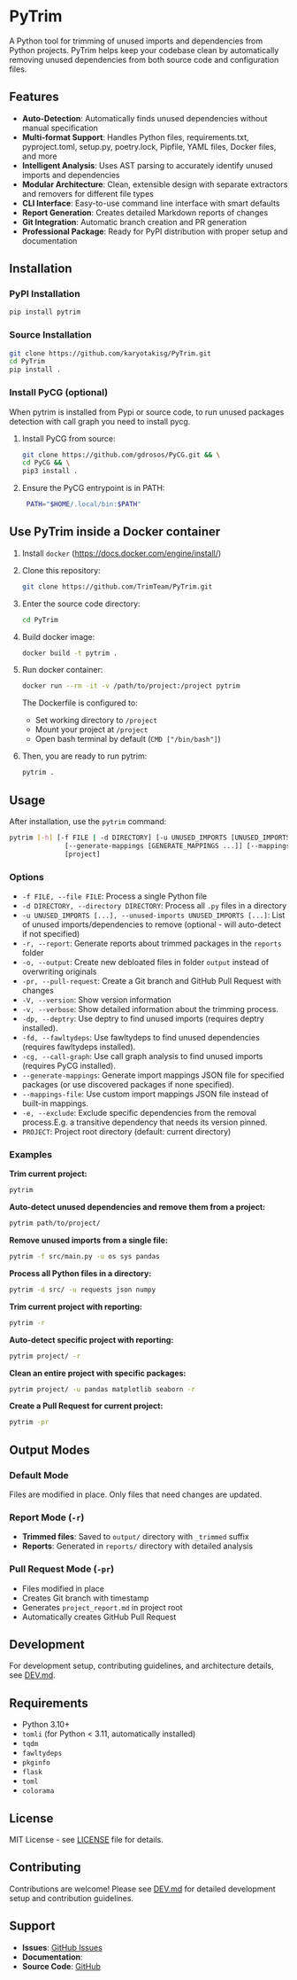 # PyTrim

A Python tool for trimming of unused imports and dependencies from Python projects.
PyTrim helps keep your codebase clean by automatically removing unused dependencies from both source code and configuration files.

## Features

- **Auto-Detection**: Automatically finds unused dependencies without manual specification
- **Multi-format Support**: Handles Python files, requirements.txt, pyproject.toml, setup.py, poetry.lock, Pipfile, YAML files, Docker files, and more
- **Intelligent Analysis**: Uses AST parsing to accurately identify unused imports and dependencies
- **Modular Architecture**: Clean, extensible design with separate extractors and removers for different file types
- **CLI Interface**: Easy-to-use command line interface with smart defaults
- **Report Generation**: Creates detailed Markdown reports of changes
- **Git Integration**: Automatic branch creation and PR generation
- **Professional Package**: Ready for PyPI distribution with proper setup and documentation

## Installation

### PyPI Installation
```bash
pip install pytrim
```

### Source Installation
```bash
git clone https://github.com/karyotakisg/PyTrim.git
cd PyTrim
pip install .
```

### Install PyCG (optional)
When pytrim is installed from Pypi or source code, to run unused packages detection with call graph you need to install pycg.

1. Install PyCG from source:
    ```bash
    git clone https://github.com/gdrosos/PyCG.git && \
    cd PyCG && \
    pip3 install .
    ```
2. Ensure the PyCG entrypoint is in PATH:
   ```bash
    PATH="$HOME/.local/bin:$PATH"
   ```

## Use PyTrim inside a Docker container

1. Install `docker` (https://docs.docker.com/engine/install/)

2. Clone this repository:
      ```bash
      git clone https://github.com/TrimTeam/PyTrim.git
      ```

3. Enter the source code directory:

      ```bash
      cd PyTrim
      ```

4.  Build docker image:
    ```bash
    docker build -t pytrim .
    ```

5. Run docker container:
    ```bash
    docker run --rm -it -v /path/to/project:/project pytrim
    ```

    The Dockerfile is configured to:
    - Set working directory to `/project`
    - Mount your project at `/project`
    - Open bash terminal by default (`CMD ["/bin/bash"]`)

6. Then, you are ready to run pytrim:
    ```bash
    pytrim .
    ```


## Usage

After installation, use the `pytrim` command:

```bash
pytrim [-h] [-f FILE | -d DIRECTORY] [-u UNUSED_IMPORTS [UNUSED_IMPORTS ...]] [-r] [-o] [-pr] [-dp | -fd | -cg] [-v] [-V]
              [--generate-mappings [GENERATE_MAPPINGS ...]] [--mappings-file MAPPINGS_FILE] [-e EXCLUDE [EXCLUDE ...]]
              [project]
```

### Options
- `-f FILE, --file FILE`: Process a single Python file
- `-d DIRECTORY, --directory DIRECTORY`: Process all `.py` files in a directory
- `-u UNUSED_IMPORTS [...], --unused-imports UNUSED_IMPORTS [...]`: List of unused imports/dependencies to remove (optional - will auto-detect if not specified)
- `-r, --report`: Generate reports about trimmed packages in the `reports` folder
- `-o, --output`: Create new debloated files in folder `output` instead of overwriting originals
- `-pr, --pull-request`: Create a Git branch and GitHub Pull Request with changes
- `-V, --version`: Show version information
- `-v, --verbose`: Show detailed information about the trimming process.
- `-dp, --deptry`: Use deptry to find unused imports (requires deptry installed).
- `-fd, --fawltydeps`: Use fawltydeps to find unused dependencies (requires fawltydeps installed).
- `-cg, --call-graph`: Use call graph analysis to find unused imports (requires PyCG installed).
- `--generate-mappings`: Generate import mappings JSON file for specified packages (or use discovered packages if none specified).
- `--mappings-file`: Use custom import mappings JSON file instead of built-in mappings.
- `-e, --exclude`: Exclude specific dependencies from the removal process.E.g. a transitive dependency that needs its version pinned.
- `PROJECT`: Project root directory (default: current directory)

### Examples

**Trim current project:**
```bash
pytrim
```

**Auto-detect unused dependencies and remove them from a project:**
```bash
pytrim path/to/project/
```

**Remove unused imports from a single file:**
```bash
pytrim -f src/main.py -u os sys pandas
```

**Process all Python files in a directory:**
```bash
pytrim -d src/ -u requests json numpy
```

**Trim current project with reporting:**
```bash
pytrim -r
```

**Auto-detect specific project with reporting:**
```bash
pytrim project/ -r
```

**Clean an entire project with specific packages:**
```bash
pytrim project/ -u pandas matplotlib seaborn -r
```

**Create a Pull Request for current project:**
```bash
pytrim -pr
```

## Output Modes

### Default Mode
Files are modified in place. Only files that need changes are updated.

### Report Mode (`-r`)
- **Trimmed files**: Saved to `output/` directory with `_trimmed` suffix
- **Reports**: Generated in `reports/` directory with detailed analysis

### Pull Request Mode (`-pr`)
- Files modified in place
- Creates Git branch with timestamp
- Generates `project_report.md` in project root
- Automatically creates GitHub Pull Request

## Development

For development setup, contributing guidelines, and architecture details, see [DEV.md](DEV.md).

## Requirements

- Python 3.10+
- `tomli` (for Python < 3.11, automatically installed)
- `tqdm`
- `fawltydeps`
- `pkginfo`
- `flask`
- `toml`
- `colorama`

## License

MIT License - see [LICENSE](LICENSE) file for details.

## Contributing

Contributions are welcome! Please see [DEV.md](DEV.md) for detailed development setup and contribution guidelines.

## Support

- **Issues**: [GitHub Issues](https://github.com/pytrim/pytrim/issues)
- **Documentation**:
- **Source Code**: [GitHub](https://github.com/pytrim/pytrim)
